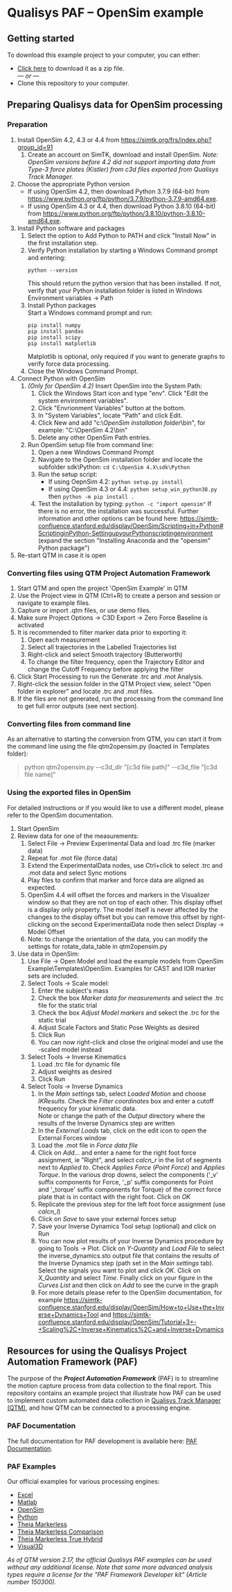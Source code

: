 # Qualisys PAF – OpenSim example

## Getting started
To download this example project to your computer, you can either:

* [Click here](https://github.com/qualisys/paf-opensim-example/archive/refs/heads/main.zip) to download it as a zip file.
<br>_— or —_
* Clone this repository to your computer.

## Preparing Qualisys data for OpenSim processing
### Preparation
1. Install OpenSim 4.2, 4.3 or 4.4 from https://simtk.org/frs/index.php?group_id=91
   1. Create an account on SimTK, download and install OpenSim. 
   *Note: OpenSim versions before 4.2 did not support importing data from Type-3 force plates (Kistler) from c3d files exported from Qualisys Track Manager.*
2. Choose the appropriate Python version
   - If using OpenSim 4.2, then download Python 3.7.9 (64-bit) from https://www.python.org/ftp/python/3.7.9/python-3.7.9-amd64.exe.
   - If using OpenSim 4.3 or 4.4, then download Python 3.8.10 (64-bit) from https://www.python.org/ftp/python/3.8.10/python-3.8.10-amd64.exe.
3. Install Python software and packages
   1. Select the option to Add Python to PATH and click "Install Now" in the first installation step.
   2. Verify Python installation by starting a Windows Command prompt and entering:
      ````
      python --version
      ````
      This should return the python version that has been installed. If not, verify that your Python installation folder is listed in Windows Environment variables -> Path
   3. Install Python packages  
      Start a Windows command prompt and run:
      ````
      pip install numpy
      pip install pandas
      pip install scipy
      pip install matplotlib
      ````
      Matplotlib is optional, only required if you want to generate graphs to verify force data processing.
   4. Close the Windows Command Prompt.
3. Connect Python with OpenSim
   1. *(Only for OpenSim 4.2)* Insert OpenSim into the System Path:
      1. Click the Windows Start icon and type "env". Click "Edit the system environment variables".
      2. Click "Envrionment Variables" button at the bottom.
      3. In "System Variables", locate "Path" and click Edit.
      4. Click New and add "c:\\*OpenSim installation folder*\bin", for example: "C:\OpenSim 4.2\bin"
      5. Delete any other OpenSim Path entries.
   2. Run OpenSim setup file from command line:
      1. Open a new Windows Command Prompt
      2. Navigate to the OpenSim installation folder and locate the subfolder sdk\Python:
         `cd C:\OpenSim 4.X\sdk\Python`
      3. Run the setup script:
         - If using OepnSim 4.2: `python setup.py install`
         - If using OpenSim 4.3 or 4.4: `python setup_win_python38.py` then `python -m pip install .`
      4. Test the installation by typing:
         `python -c "import opensim"` 
         If there is no error, the installation was successful.
   Further information and other options can be found here: https://simtk-confluence.stanford.edu/display/OpenSim/Scripting+in+Python#ScriptinginPython-SettingupyourPythonscriptingenvironment (expand the section "Installing Anaconda and the "opensim" Python package")
4. Re-start QTM in case it is open


### Converting files using QTM Project Automation Framework
1. Start QTM and open the project 'OpenSim Example' in QTM
2. Use the Project view in QTM (Ctrl+R) to create a person and session or navigate to example files.
3. Capture or import .qtm files, or use demo files.
4. Make sure Project Options -> C3D Export -> Zero Force Baseline is activated
2. It is recommended to filter marker data prior to exporting it:
   1. Open each measurement
   2. Select all trajectories in the Labelled Trajectories list
   3. Right-click and select Smooth trajectory (Butterworth)
   4. To change the filter frequency, open the Trajectory Editor and change the Cutoff Frequency before applying the filter
3. Click Start Processing to run the Generate .trc and .mot Analysis.
4. Right-click the session folder in the QTM Project view, select "Open folder in explorer" and locate .trc and .mot files.
5. If the files are not generated, run the processing from the command line to get full error outputs (see next section).

### Converting files from command line
As an alternative to starting the conversion from QTM, you can start it from the command line using the file qtm2opensim.py (loacted in Templates folder):
> python qtm2opensim.py --c3d_dir "[c3d file path]" --c3d_file "[c3d file name]"

### Using the exported files in OpenSim
For detailed instructions or if you would like to use a different model, please refer to the OpenSim documentation.
1. Start OpenSim
2. Review data for one of the measurements:
   1. Select File -> Preview Experimental Data and load .trc file (marker data)
   2. Repeat for .mot file (force data)
   3. Extend the ExperimentalData nodes, use Ctrl+click to select .trc and .mot data and select Sync motions
   4. Play files to confirm that marker and force data are aligned as expected.
   5. OpenSim 4.4 will offset the forces and markers in the Visualizer window so that they are not on top of each other. This display offset is a display only property. The model itself is never affected by the changes to the display offset but you can remove this offset by right-clicking on the second ExperimentalData node then select Display -> Model Offset 
   6. Note: to change the orientation of the data, you can modify the settings for rotate_data_table in qtm2opensim.py
3. Use data in OpenSim:
   1. Use File -> Open Model and load the example models from OpenSim Example\Templates\OpenSim. Examples for CAST and IOR marker sets are included.
   2. Select Tools -> Scale model:
      1. Enter the subject's mass
      2. Check the box *Marker data for measurements* and select the .trc file for the static trial
      3. Check the box *Adjust Model markers* and sekect the .trc for the static trial
      4. Adjust Scale Factors and Static Pose Weights as desired
      5. Click Run
      6. You can now right-click and close the original model and use the -scaled model instead
   3. Select Tools -> Inverse Kinematics
      1. Load .trc file for dynamic file
      2. Adjust weights as desired
      3. Click Run
   4. Select Tools -> Inverse Dynamics
      1. In the *Main settings* tab, select *Loaded Motion* and choose *IKResults*. Check the *Filter coordinates* box and enter a cutoff frequency for your kinematic data.  
      Note or change the path of the *Output* directory where the results of the Inverse Dynamics step are written
      2. In the *External Loads* tab, click on the edit icon to open the External Forces window
      3. Load the .mot file in *Force data file*
      4. Click on *Add...* and enter a name for the right foot force assignment, ie "Right", and select *calcn_r* in the list of segments next to *Applied to*. Check *Applies Force* (*Point Force*) and *Applies Torque*. In the various drop downs, select the components ('_v' suffix components for Force, '_p' suffix components for Point and '_torque' suffix components for Torque) of the correct force plate that is in contact with the right foot. Click on *OK*
      5. Replicate the previous step for the left foot force assignment (use *calcn_l*)
      6. Click on *Save* to save your external forces setup
      7. Save your Inverse Dynamics Tool setup (optional) and click on Run
      8. You can now plot results of your Inverse Dynamics procedure by going to Tools -> Plot. Click on *Y-Quantity* and *Load File* to select the inverse_dynamics.sto output file that contains the results of the Inverse Dynamics step (path set in the *Main settings* tab). Select the signals you want to plot and click *OK*. Click on *X_Quantity* and select *Time*. Finally click on your figure in the *Curves List* and then click on *Add* to see the curve in the graph
      9. For more details please refer to the OpenSim documentation, for example https://simtk-confluence.stanford.edu/display/OpenSim/How+to+Use+the+Inverse+Dynamics+Tool and https://simtk-confluence.stanford.edu/display/OpenSim/Tutorial+3+-+Scaling%2C+Inverse+Kinematics%2C+and+Inverse+Dynamics

## Resources for using the Qualisys Project Automation Framework (PAF)

The purpose of the ***Project Automation Framework*** (PAF) is to streamline the motion capture process from data collection to the final report. This repository contains an example project that illustrate how PAF can be used to implement custom automated data collection in [Qualisys Track Manager (QTM)](http://www.qualisys.com/software/qualisys-track-manager/), and how QTM can be connected to a processing engine. 

### PAF Documentation

The full documentation for PAF development is available here: [PAF Documentation](https://github.com/qualisys/paf-documentation).


### PAF Examples

Our official examples for various processing engines:

- [Excel](https://github.com/qualisys/paf-excel-example)
- [Matlab](https://github.com/qualisys/paf-matlab-example)
- [OpenSim](https://github.com/qualisys/paf-opensim-example)
- [Python](https://github.com/qualisys/paf-python-example)
- [Theia Markerless](https://github.com/qualisys/paf-theia-markerless-example)
- [Theia Markerless Comparison](https://github.com/qualisys/paf-theia-markerless-comparison-example)
- [Theia Markerless True Hybrid](https://github.com/qualisys/paf-theia-markerless-true-hybrid-example)
- [Visual3D](https://github.com/qualisys/paf-visual3d-example)

_As of QTM version 2.17, the official Qualisys PAF examples can be used without any additional license. Note that some more advanced analysis types require a license for the "PAF Framework Developer kit" (Article number 150300)._
